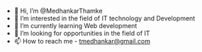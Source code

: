 - 👋 Hi, I’m @MedhankarThamke
- 👀 I’m interested in the field of IT technology and Development
- 🌱 I’m currently learning Web development
- 💞️ I’m looking for opportunities in the field of IT
- 📫 How to reach me - tmedhankar@gmail.com
  


